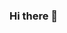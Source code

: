 ### Hi there 👋

<!--<div id="gist104538198" class="gist"> <div class="gist-file"> <div class="gist-data"> <div class="js-gist-file-update-container js-task-list-container file-box"> <div id="file-header" class="file my-2"> <div itemprop="text" class="Box-body p-0 blob-wrapper data type-text "> <table class="highlight tab-size js-file-line-container" data-tab-size="8" data-paste-markdown-skip> <tr> <td id="file-header-L1" class="blob-num js-line-number" data-line-number="1"></td> <td id="file-header-LC1" class="blob-code blob-code-inner js-file-line">[![Header](https://raw.githubusercontent.com/MartinHeinz/&lt;OWNER&gt;/&lt;OWNER&gt;/readme_header.png &quot;Header&quot;)](https://some-url.dev/)</td> </tr> </table> </div> </div> </div> </div> <div class="gist-meta"> <a href="https://gist.github.com/MartinHeinz/136d82482cf8f89c689f4790a2cba157/raw/9137efd34408907322462347aba83e807db3c8df/header" style="float:right">view raw</a> <a href="https://gist.github.com/MartinHeinz/136d82482cf8f89c689f4790a2cba157#file-header">header</a> hosted with &#10084; by <a href="https://github.com">GitHub</a> </div> </div> </div>
**jatindhar/jatindhar** is a ✨ _special_ ✨ repository because its `README.md` (this file) appears on your GitHub profile.

Here are some ideas to get you started:

- 🔭 I’m currently working on ...
- 🌱 I’m currently learning ...
- 👯 I’m looking to collaborate on ...
- 🤔 I’m looking for help with ...
- 💬 Ask me about ...
- 📫 How to reach me: ...
- 😄 Pronouns: ...
- ⚡ Fun fact: ...
-->

